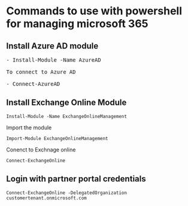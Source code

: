 # Commands to use with powershell for managing microsoft 365 
## Install Azure AD module
<pre>
- Install-Module -Name AzureAD

To connect to Azure AD

- Connect-AzureAD
</pre>
## Install Exchange Online Module
```
Install-Module -Name ExchangeOnlineManagement
```
Import the module
```
Import-Module ExchangeOnlineManagement
```
Conenct to Exchnage online
```
Connect-ExchangeOnline
```
## Login with partner portal credentials
```
Connect-ExchangeOnline -DelegatedOrganization customertenant.onmicrosoft.com
```
